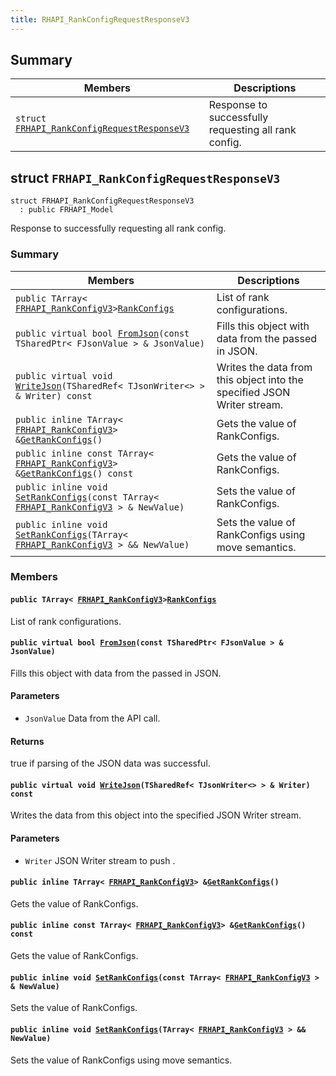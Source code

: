 ```yaml
---
title: RHAPI_RankConfigRequestResponseV3
---
```


## Summary

 Members                        | Descriptions                                
--------------------------------|---------------------------------------------
`struct `[`FRHAPI_RankConfigRequestResponseV3`](#structFRHAPI__RankConfigRequestResponseV3) | Response to successfully requesting all rank config.

## struct `FRHAPI_RankConfigRequestResponseV3` <a id="structFRHAPI__RankConfigRequestResponseV3"></a>

```
struct FRHAPI_RankConfigRequestResponseV3
  : public FRHAPI_Model
```

Response to successfully requesting all rank config.

### Summary

 Members                        | Descriptions                                
--------------------------------|---------------------------------------------
`public TArray< `[`FRHAPI_RankConfigV3`](RHAPI_RankConfigV3.md#structFRHAPI__RankConfigV3)` > `[`RankConfigs`](#structFRHAPI__RankConfigRequestResponseV3_1a92555a184ff636b4eb462e7ca718f599) | List of rank configurations.
`public virtual bool `[`FromJson`](#structFRHAPI__RankConfigRequestResponseV3_1a467b34634da1ed6fae87515072f805f3)`(const TSharedPtr< FJsonValue > & JsonValue)` | Fills this object with data from the passed in JSON.
`public virtual void `[`WriteJson`](#structFRHAPI__RankConfigRequestResponseV3_1a465661ebb074375eeaccc82c83e6047d)`(TSharedRef< TJsonWriter<> > & Writer) const` | Writes the data from this object into the specified JSON Writer stream.
`public inline TArray< `[`FRHAPI_RankConfigV3`](RHAPI_RankConfigV3.md#structFRHAPI__RankConfigV3)` > & `[`GetRankConfigs`](#structFRHAPI__RankConfigRequestResponseV3_1a0fd972af7cc8ce45727a5915abff2ff8)`()` | Gets the value of RankConfigs.
`public inline const TArray< `[`FRHAPI_RankConfigV3`](RHAPI_RankConfigV3.md#structFRHAPI__RankConfigV3)` > & `[`GetRankConfigs`](#structFRHAPI__RankConfigRequestResponseV3_1a3af8699dd51c47d4e33c3c33e34b1779)`() const` | Gets the value of RankConfigs.
`public inline void `[`SetRankConfigs`](#structFRHAPI__RankConfigRequestResponseV3_1a40726cf14572e240bd46e42eec50ff24)`(const TArray< `[`FRHAPI_RankConfigV3`](RHAPI_RankConfigV3.md#structFRHAPI__RankConfigV3)` > & NewValue)` | Sets the value of RankConfigs.
`public inline void `[`SetRankConfigs`](#structFRHAPI__RankConfigRequestResponseV3_1acbea4abb73cfec0e7deba3e9c3e33931)`(TArray< `[`FRHAPI_RankConfigV3`](RHAPI_RankConfigV3.md#structFRHAPI__RankConfigV3)` > && NewValue)` | Sets the value of RankConfigs using move semantics.

### Members

#### `public TArray< `[`FRHAPI_RankConfigV3`](RHAPI_RankConfigV3.md#structFRHAPI__RankConfigV3)` > `[`RankConfigs`](#structFRHAPI__RankConfigRequestResponseV3_1a92555a184ff636b4eb462e7ca718f599) <a id="structFRHAPI__RankConfigRequestResponseV3_1a92555a184ff636b4eb462e7ca718f599"></a>

List of rank configurations.

#### `public virtual bool `[`FromJson`](#structFRHAPI__RankConfigRequestResponseV3_1a467b34634da1ed6fae87515072f805f3)`(const TSharedPtr< FJsonValue > & JsonValue)` <a id="structFRHAPI__RankConfigRequestResponseV3_1a467b34634da1ed6fae87515072f805f3"></a>

Fills this object with data from the passed in JSON.

#### Parameters
* `JsonValue` Data from the API call.

#### Returns
true if parsing of the JSON data was successful.

#### `public virtual void `[`WriteJson`](#structFRHAPI__RankConfigRequestResponseV3_1a465661ebb074375eeaccc82c83e6047d)`(TSharedRef< TJsonWriter<> > & Writer) const` <a id="structFRHAPI__RankConfigRequestResponseV3_1a465661ebb074375eeaccc82c83e6047d"></a>

Writes the data from this object into the specified JSON Writer stream.

#### Parameters
* `Writer` JSON Writer stream to push .

#### `public inline TArray< `[`FRHAPI_RankConfigV3`](RHAPI_RankConfigV3.md#structFRHAPI__RankConfigV3)` > & `[`GetRankConfigs`](#structFRHAPI__RankConfigRequestResponseV3_1a0fd972af7cc8ce45727a5915abff2ff8)`()` <a id="structFRHAPI__RankConfigRequestResponseV3_1a0fd972af7cc8ce45727a5915abff2ff8"></a>

Gets the value of RankConfigs.

#### `public inline const TArray< `[`FRHAPI_RankConfigV3`](RHAPI_RankConfigV3.md#structFRHAPI__RankConfigV3)` > & `[`GetRankConfigs`](#structFRHAPI__RankConfigRequestResponseV3_1a3af8699dd51c47d4e33c3c33e34b1779)`() const` <a id="structFRHAPI__RankConfigRequestResponseV3_1a3af8699dd51c47d4e33c3c33e34b1779"></a>

Gets the value of RankConfigs.

#### `public inline void `[`SetRankConfigs`](#structFRHAPI__RankConfigRequestResponseV3_1a40726cf14572e240bd46e42eec50ff24)`(const TArray< `[`FRHAPI_RankConfigV3`](RHAPI_RankConfigV3.md#structFRHAPI__RankConfigV3)` > & NewValue)` <a id="structFRHAPI__RankConfigRequestResponseV3_1a40726cf14572e240bd46e42eec50ff24"></a>

Sets the value of RankConfigs.

#### `public inline void `[`SetRankConfigs`](#structFRHAPI__RankConfigRequestResponseV3_1acbea4abb73cfec0e7deba3e9c3e33931)`(TArray< `[`FRHAPI_RankConfigV3`](RHAPI_RankConfigV3.md#structFRHAPI__RankConfigV3)` > && NewValue)` <a id="structFRHAPI__RankConfigRequestResponseV3_1acbea4abb73cfec0e7deba3e9c3e33931"></a>

Sets the value of RankConfigs using move semantics.

